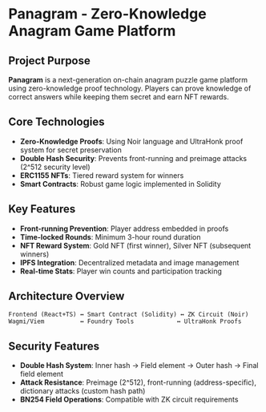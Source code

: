 # Panagram - Zero-Knowledge Anagram Game Platform

## Project Purpose
**Panagram** is a next-generation on-chain anagram puzzle game platform using zero-knowledge proof technology. Players can prove knowledge of correct answers while keeping them secret and earn NFT rewards.

## Core Technologies
- **Zero-Knowledge Proofs**: Using Noir language and UltraHonk proof system for secret preservation
- **Double Hash Security**: Prevents front-running and preimage attacks (2^512 security level)
- **ERC1155 NFTs**: Tiered reward system for winners
- **Smart Contracts**: Robust game logic implemented in Solidity

## Key Features
- **Front-running Prevention**: Player address embedded in proofs
- **Time-locked Rounds**: Minimum 3-hour round duration
- **NFT Reward System**: Gold NFT (first winner), Silver NFT (subsequent winners)
- **IPFS Integration**: Decentralized metadata and image management
- **Real-time Stats**: Player win counts and participation tracking

## Architecture Overview
```
Frontend (React+TS) ↔ Smart Contract (Solidity) ↔ ZK Circuit (Noir)
Wagmi/Viem          ↔ Foundry Tools            ↔ UltraHonk Proofs
```

## Security Features
- **Double Hash System**: Inner hash → Field element → Outer hash → Final field element
- **Attack Resistance**: Preimage (2^512), front-running (address-specific), dictionary attacks (custom hash path)
- **BN254 Field Operations**: Compatible with ZK circuit requirements